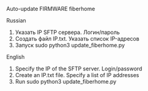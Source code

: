 Auto-update FIRMWARE fiberhome

Russian
1. Указать IP SFTP сервера. Логин/пароль
2. Создать файл IP.txt. Указать список IP-адресов
3. Запуск sudo python3 update_fiberhome.py

English
1. Specify the IP of the SFTP server. Login/password
2. Create an IP.txt file. Specify a list of IP addresses
3. Run sudo python3 update_fiberhome.py

   
